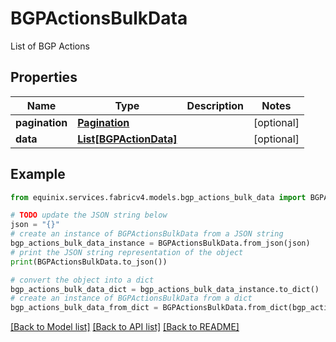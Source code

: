 # BGPActionsBulkData

List of BGP Actions

## Properties

Name | Type | Description | Notes
------------ | ------------- | ------------- | -------------
**pagination** | [**Pagination**](Pagination.md) |  | [optional] 
**data** | [**List[BGPActionData]**](BGPActionData.md) |  | [optional] 

## Example

```python
from equinix.services.fabricv4.models.bgp_actions_bulk_data import BGPActionsBulkData

# TODO update the JSON string below
json = "{}"
# create an instance of BGPActionsBulkData from a JSON string
bgp_actions_bulk_data_instance = BGPActionsBulkData.from_json(json)
# print the JSON string representation of the object
print(BGPActionsBulkData.to_json())

# convert the object into a dict
bgp_actions_bulk_data_dict = bgp_actions_bulk_data_instance.to_dict()
# create an instance of BGPActionsBulkData from a dict
bgp_actions_bulk_data_from_dict = BGPActionsBulkData.from_dict(bgp_actions_bulk_data_dict)
```
[[Back to Model list]](../README.md#documentation-for-models) [[Back to API list]](../README.md#documentation-for-api-endpoints) [[Back to README]](../README.md)



